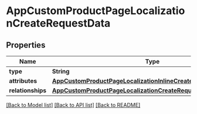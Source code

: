 # AppCustomProductPageLocalizationCreateRequestData

## Properties
Name | Type | Description | Notes
------------ | ------------- | ------------- | -------------
**type** | **String** |  | 
**attributes** | [**AppCustomProductPageLocalizationInlineCreateAttributes**](AppCustomProductPageLocalizationInlineCreateAttributes.md) |  | 
**relationships** | [**AppCustomProductPageLocalizationCreateRequestDataRelationships**](AppCustomProductPageLocalizationCreateRequestDataRelationships.md) |  | 

[[Back to Model list]](../README.md#documentation-for-models) [[Back to API list]](../README.md#documentation-for-api-endpoints) [[Back to README]](../README.md)


